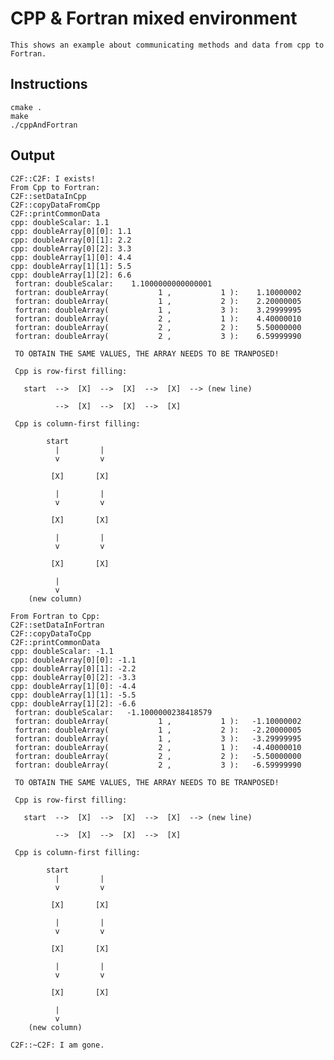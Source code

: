# CPP & Fortran mixed environment
    
    This shows an example about communicating methods and data from cpp to Fortran.

## Instructions

    cmake .
    make
    ./cppAndFortran

## Output

    C2F::C2F: I exists!
    From Cpp to Fortran:
    C2F::setDataInCpp
    C2F::copyDataFromCpp
    C2F::printCommonData
    cpp: doubleScalar: 1.1
    cpp: doubleArray[0][0]: 1.1
    cpp: doubleArray[0][1]: 2.2
    cpp: doubleArray[0][2]: 3.3
    cpp: doubleArray[1][0]: 4.4
    cpp: doubleArray[1][1]: 5.5
    cpp: doubleArray[1][2]: 6.6
     fortran: doubleScalar:    1.1000000000000001     
     fortran: doubleArray(           1 ,           1 ):    1.10000002    
     fortran: doubleArray(           1 ,           2 ):    2.20000005    
     fortran: doubleArray(           1 ,           3 ):    3.29999995    
     fortran: doubleArray(           2 ,           1 ):    4.40000010    
     fortran: doubleArray(           2 ,           2 ):    5.50000000    
     fortran: doubleArray(           2 ,           3 ):    6.59999990    
     
     TO OBTAIN THE SAME VALUES, THE ARRAY NEEDS TO BE TRANPOSED!
     
     Cpp is row-first filling: 
     
       start  -->  [X]  -->  [X]  -->  [X]  --> (new line)
     
              -->  [X]  -->  [X]  -->  [X]
     
     Cpp is column-first filling: 
     
            start
              |         |
              v         v
     
             [X]       [X]
     
              |         |
              v         v
     
             [X]       [X]
     
              |         |
              v         v
     
             [X]       [X]
     
              |
              v
        (new column)
     
    From Fortran to Cpp:
    C2F::setDataInFortran
    C2F::copyDataToCpp
    C2F::printCommonData
    cpp: doubleScalar: -1.1
    cpp: doubleArray[0][0]: -1.1
    cpp: doubleArray[0][1]: -2.2
    cpp: doubleArray[0][2]: -3.3
    cpp: doubleArray[1][0]: -4.4
    cpp: doubleArray[1][1]: -5.5
    cpp: doubleArray[1][2]: -6.6
     fortran: doubleScalar:   -1.1000000238418579     
     fortran: doubleArray(           1 ,           1 ):   -1.10000002    
     fortran: doubleArray(           1 ,           2 ):   -2.20000005    
     fortran: doubleArray(           1 ,           3 ):   -3.29999995    
     fortran: doubleArray(           2 ,           1 ):   -4.40000010    
     fortran: doubleArray(           2 ,           2 ):   -5.50000000    
     fortran: doubleArray(           2 ,           3 ):   -6.59999990    
     
     TO OBTAIN THE SAME VALUES, THE ARRAY NEEDS TO BE TRANPOSED!
     
     Cpp is row-first filling: 
     
       start  -->  [X]  -->  [X]  -->  [X]  --> (new line)
     
              -->  [X]  -->  [X]  -->  [X]
     
     Cpp is column-first filling: 
     
            start
              |         |
              v         v
     
             [X]       [X]
     
              |         |
              v         v
     
             [X]       [X]
     
              |         |
              v         v
     
             [X]       [X]
     
              |
              v
        (new column)
     
    C2F::~C2F: I am gone.
